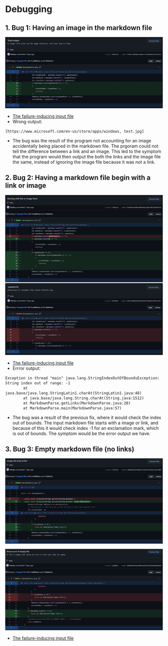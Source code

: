 # Debugging

## 1. Bug 1: Having an image in the markdown file

![image](lab3.jpg)
- [The failure-inducing input file](https://github.com/httrieu/markdown-parser/blob/main/test-file2.md)
- Wrong output:
```
[https://www.microsoft.com/en-us/store/apps/windows, test.jpg]
```
-  The bug was the result of the program not accounting for an image accidentally being placed in the markdown file. The prgoram could not tell the difference between a link and an image. This led to the symptom that the program would then output the both the links and the image file the same, instead of ignoring the image file because it was not a link. 

## 2. Bug 2: Having a markdown file begin with a link or image
![image](lab3b.jpg)
![image](lab3e.jpg)
- [The failure-inducing input file](https://github.com/httrieu/markdown-parser/blob/main/test-file3.md)
- Errror output: 
```
Exception in thread "main" java.lang.StringIndexOutOfBoundsException: String index out of range: -1
        at java.base/java.lang.StringLatin1.charAt(StringLatin1.java:48)
        at java.base/java.lang.String.charAt(String.java:1512)
        at MarkdownParse.getLinks(MarkdownParse.java:20)
        at MarkdownParse.main(MarkdownParse.java:57)
```
- The bug was a result of the previous fix, where it would check the index out of bounds. The input markdown file starts with a image or link, and because of this it would check index -1 for an exclamation mark, which is out of bounds. The symptom would be the error output we have. 

## 3. Bug 3: Empty markdown file (no links)
![image](lab3c.jpg)

![image](lab3d.jpg)

- [The failure-inducing input file](https://github.com/httrieu/markdown-parser/blob/main/test-file4.md)

